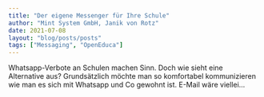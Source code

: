 ```yaml
---
title: "Der eigene Messenger für Ihre Schule"
author: "Mint System GmbH, Janik von Rotz"
date: 2021-07-08
layout: "blog/posts/posts"
tags: ["Messaging", "OpenEduca"]
---
```


Whatsapp-Verbote an Schulen machen Sinn. Doch wie sieht eine Alternative aus? Grundsätzlich möchte man so komfortabel kommunizieren wie man es sich mit Whatsapp und Co gewohnt ist. E-Mail wäre viellei...


